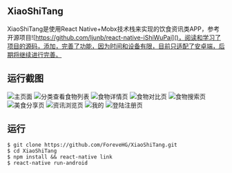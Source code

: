 ## XiaoShiTang
XiaoShiTang是使用React Native+Mobx技术栈来实现的饮食资讯类APP，参考开源项目![https://github.com/ljunb/react-native-iShiWuPai]()，阅读和学习了项目的源码，添加，完善了功能，因为时间和设备有限，目前只适配了安卓端，后期将继续进行完善。

## 运行截图
![主页面](http://oj056g1gy.bkt.clouddn.com/xiaoshitang_1.png)
![分类查看食物列表](http://oj056g1gy.bkt.clouddn.com/xiaoshitang_3.png)
![食物详情页](http://oj056g1gy.bkt.clouddn.com/xiaoshitang_5.png)
![食物对比页](http://oj056g1gy.bkt.clouddn.com/xiaoshitang_6.png)
![食物搜索页](http://oj056g1gy.bkt.clouddn.com/xiaoshitang_2.png)
![美食分享页](http://oj056g1gy.bkt.clouddn.com/xiaoshitang_7.png)
![资讯浏览页](http://oj056g1gy.bkt.clouddn.com/xiaoshitang_8.png)
![我的](http://oj056g1gy.bkt.clouddn.com/xiaoshitang_9.png)
![登陆注册页](http://oj056g1gy.bkt.clouddn.com/xiaoshitang_10.png)

## 运行

```
$ git clone https://github.com/ForeveHG/XiaoShiTang.git
$ cd XiaoShiTang 
$ npm install && react-native link
$ react-native run-android
```
